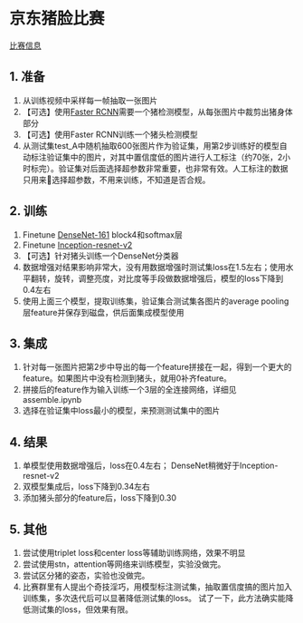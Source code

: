 # 京东猪脸比赛

[比赛信息](https://jddjr.jd.com/item/4)

## 1. 准备

1. 从训练视频中采样每一帧抽取一张图片
1. 【可选】使用[Faster RCNN](https://github.com/endernewton/tf-faster-rcnn)需要一个猪检测模型，从每张图片中裁剪出猪身体部分
1. 【可选】使用Faster RCNN训练一个猪头检测模型
1. 从测试集test_A中随机抽取600张图片作为验证集，用第2步训练好的模型自动标注验证集中的图片，对其中置信度低的图片进行人工标注（约70张，2小时标完）。验证集对后面选择超参数非常重要，也非常有效。人工标注的数据只用来选择超参数，不用来训练，不知道是否合规。

## 2. 训练

1. Finetune [DenseNet-161](https://github.com/pudae/tensorflow-densenet) block4和softmax层
1. Finetune [Inception-resnet-v2](https://github.com/tensorflow/models/tree/master/research/slim)
1. 【可选】针对猪头训练一个DenseNet分类器
1. 数据增强对结果影响非常大，没有用数据增强时测试集loss在1.5左右；使用水平翻转，旋转，调整亮度，对比度等手段做数据增强后，模型的loss下降到0.4左右
1. 使用上面三个模型，提取训练集，验证集合测试集各图片的average pooling层feature并保存到磁盘，供后面集成模型使用

## 3. 集成

1. 针对每一张图片把第2步中导出的每一个feature拼接在一起，得到一个更大的feature。如果图片中没有检测到猪头，就用0补齐feature。
1. 拼接后的feature作为输入训练一个3层的全连接网络，详细见assemble.ipynb
1. 选择在验证集中loss最小的模型，来预测测试集中的图片

## 4. 结果

1. 单模型使用数据增强后，loss在0.4左右； DenseNet稍微好于Inception-resnet-v2
1. 双模型集成后，loss下降到0.34左右
1. 添加猪头部分的feature后，loss下降到0.30

## 5. 其他
1. 尝试使用triplet loss和center loss等辅助训练网络，效果不明显
1. 尝试使用stn，attention等网络来训练模型，实验没做完。
1. 尝试区分猪的姿态，实验也没做完。
1. 比赛群里有人提出个奇技淫巧，用模型标注测试集，抽取置信度搞的图片加入训练集，多次迭代后可以显著降低测试集的loss。 试了一下，此方法确实能降低测试集的loss，但效果有限。

